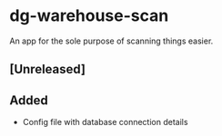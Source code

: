 # dg-warehouse-scan

An app for the sole purpose of scanning things easier.

## [Unreleased]

## Added

- Config file with database connection details